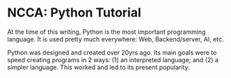 # NCCA: Python Tutorial

At the time of this writing, Python is the most important programming language. It is used pretty much everywhere: Web, Backend/server, AI, etc.

Python was designed and created over 20yrs ago. Its main goals were to speed creating programs in 2 ways: (1) an interpreted language; and (2) a simpler language. This worked and led to its present popularity.

